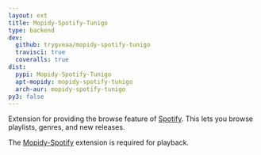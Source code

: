 ```yaml
---
layout: ext
title: Mopidy-Spotify-Tunigo
type: backend
dev:
  github: trygveaa/mopidy-spotify-tunigo
  travisci: true
  coveralls: true
dist:
  pypi: Mopidy-Spotify-Tunigo
  apt-mopidy: mopidy-spotify-tunigo
  arch-aur: mopidy-spotify-tunigo
py3: false
---
```


Extension for providing the browse feature of
[Spotify](https://spotify.com/).
This lets you browse playlists, genres, and new releases.

The [Mopidy-Spotify](/etc/spotify/) extension is required for playback.
